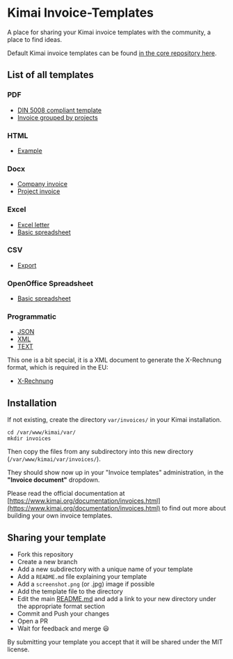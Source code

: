 # Kimai Invoice-Templates

A place for sharing your Kimai invoice templates with the community, a place to find ideas.

Default Kimai invoice templates can be found [in the core repository here](https://github.com/kimai/kimai/tree/main/templates/invoice/renderer).

## List of all templates

### PDF

- [DIN 5008 compliant template](din5008-invoice)
- [Invoice grouped by projects](grouped-by-projects)

### HTML

- [Example](html-example)

### Docx

- [Company invoice](docx-company)
- [Project invoice](docx-project)

### Excel

- [Excel letter](xlsx-letter-de)
- [Basic spreadsheet](xlsx-simple)

### CSV

- [Export](export)

### OpenOffice Spreadsheet

- [Basic spreadsheet](oo-spreadsheet)

### Programmatic

- [JSON](data-transfer)
- [XML](data-transfer)
- [TEXT](data-transfer)

This one is a bit special, it is a XML document to generate the X-Rechnung format, which is required in the EU:

- [X-Rechnung](xrechnung)

## Installation

If not existing, create the directory `var/invoices/` in your Kimai installation.

```
cd /var/www/kimai/var/
mkdir invoices
```

Then copy the files from any subdirectory into this new directory (`/var/www/kimai/var/invoices/`).

They should show now up in your "Invoice templates" administration, in the **"Invoice document"** dropdown.

Please read the official documentation at [https://www.kimai.org/documentation/invoices.html](https://www.kimai.org/documentation/invoices.html) to find out more about building your own invoice templates.

## Sharing your template

- Fork this repository
- Create a new branch
- Add a new subdirectory with a unique name of your template
- Add a `README.md` file explaining your template
- Add a `screenshot.png` (or .jpg) image if possible
- Add the template file to the directory
- Edit the main [README.md](https://github.com/kimai/invoice-templates/blob/main/README.md) and add a link to your new directory under the appropriate format section
- Commit and Push your changes
- Open a PR
- Wait for feedback and merge 😃

By submitting your template you accept that it will be shared under the MIT license.
